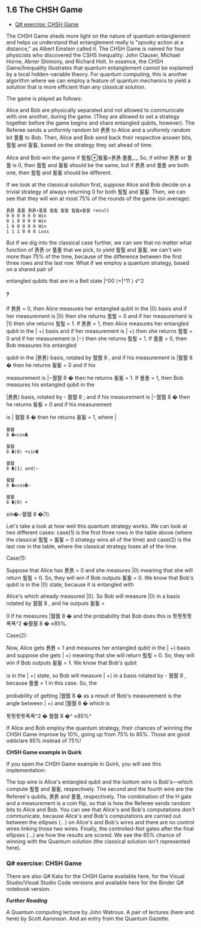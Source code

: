 ## 1.6 The CHSH Game

* [Q# exercise: CHSH Game]()

The CHSH Game sheds more light on the nature of quantum entanglement and helps us understand that
entanglement really is "spooky action at a distance," as Albert Einstein called it. The CHSH Game is named
for four physicists who discovered the CSHS Inequality: John Clauser, Michael Horne, Abner Shimony, and
Richard Holt. In essence, the CHSH Game/Inequality illustrates that quantum entanglement cannot be
explained by a local hidden-variable theory. For quantum computing, this is another algorithm where we
can employ a feature of quantum mechanics to yield a solution that is more efficient than any classical
solution.

The game is played as follows:

Alice and Bob are physically separated and not allowed to communicate with one another, during
the game. (They are allowed to set a strategy together before the game begins and share entangled qubits,
however). The Referee sends a uniformly random bit 푥푥 to Alice and a uniformly random bit 푦푦 to Bob.
Then, Alice and Bob send back their respective answer bits, 푎푎 and 푏푏, based on the strategy they set ahead
of time.

Alice and Bob win the game if 푎푎⊕푏푏=푥푥∙푦푦_._ So, if either 푥푥 or 푦푦 is 0, then 푎푎 and 푏푏 should be the
same, but if 푥푥 and 푦푦 are both one, then 푎푎 and 푏푏 should be different.

If we look at the classical solution first, suppose Alice and Bob decide on a trivial strategy of always
returning 0 for both 푎푎 and 푏푏. Then, we can see that they will win at most 75% of the rounds of the game
(on average):

```
푥푥 푦푦 푥푥∙푦푦 푎푎 푏푏 푎푎⊕푏푏 result
0 0 0 0 0 0 Win
0 1 0 0 0 0 Win
1 0 0 0 0 0 Win
1 1 1 0 0 0 Loss
```

But if we dig into the classical case further, we can see that no matter what function of 푥푥 or 푦푦 that
we pick, to yield 푎푎 and 푏푏, we can't win more than 75% of the time, because of the difference between the
first three rows and the last row. What if we employ a quantum strategy, based on a shared pair of

entangled qubits that are in a Bell state |^00 ⟩+|^11 ⟩
√^2

#### ?

If 푥푥 = 0, then Alice measures her entangled qubit in the |0⟩ basis and if her measurement is |0⟩
then she returns 푎푎 = 0 and if her measurement is |1⟩ then she returns 푎푎 = 1. If 푥푥 = 1, then Alice
measures her entangled qubit in the | +⟩ basis and if her measurement is | +⟩ then she returns 푎푎 = 0
and if her measurement is |−⟩ then she returns 푎푎 = 1. If 푦푦 = 0, then Bob measures his entangled

qubit in the |푥푥⟩ basis, rotated by 휋휋 8 , and if his measurement is |휋휋 8 � then he returns 푏푏 = 0 and if his

measurement is |−휋휋 8 � then he returns 푏푏 = 1. If 푦푦 = 1, then Bob measures his entangled qubit in the

|푥푥⟩ basis, rotated by - 휋휋 8 ; and if his measurement is |−휋휋 8 � then he returns 푏푏 = 0 and if his measurement

is |
휋휋
8 � then he returns 푏푏 = 1, where |

```
휋휋
8 �=cos�
```
```
휋휋
8 �|0⟩ +sin�
```
```
휋휋
8 �|1⟩ and|−
```
```
휋휋
8 �=cos�−
```
```
휋휋
8 �|0⟩ +
```
sin�−휋휋 8 �|1⟩.

Let's take a look at how well this quantum strategy works. We can look at two different cases:
case(1) is the first three rows in the table above (where the classical 푎푎 = 푏푏 = 0 strategy wins all of the
time) and case(2) is the last row in the table, where the classical strategy loses all of the time.

Case(1):

Suppose that Alice has 푥푥 = 0 and she measures |0⟩ meaning that she will return 푎푎 = 0. So, they will
win if Bob outputs 푏푏 = 0. We know that Bob's qubit is in the |0⟩ state, because it is entangled with

Alice's which already measured |0⟩. So Bob will measure |0⟩ in a basis rotated by 휋휋 8 , and he outputs 푏푏 =

0 if he measures |휋휋 8 � and the probability that Bob does this is 푓푓푓푓푝푝^2 �휋휋 8 � ≈85%.

Case(2):

Now, Alice gets 푥푥 = 1 and measures her entangled qubit in the | +⟩ basis and suppose she gets | +⟩
meaning that she will return 푎푎 = 0. So, they will win if Bob outputs 푏푏 = 1. We know that Bob's qubit

is in the | +⟩ state, so Bob will measure | +⟩ in a basis rotated by - 휋휋 8 , because 푦푦 = 1 in this case. So, the

probability of getting |휋휋 8 � as a result of Bob's measurement is the angle between | +⟩ and |휋휋 8 � which is

푓푓푓푓푝푝^2 �
휋휋
8 �^ ≈85%^

If Alice and Bob employ the quantum strategy, their chances of winning the CHSH Game improve
by 10%, going up from 75% to 85%. Those are good odds!are 85% instead of 75%!


**CHSH Game example in Quirk**

If you open the CHSH Game example in Quirk, you will see this implementation:

The top wire is Alice's entangled qubit and the bottom wire is Bob's—which compute 푎푎 and 푏푏,
respectively. The second and the fourth wire are the Referee's qubits, 푥푥 and 푦푦, respectively. The
combination of the H gate and a measurement is a coin flip, so that is how the Referee sends random bits
to Alice and Bob. You can see that Alice's and Bob's computations don't communicate, because Alice's
and Bob's computations are carried out between the ellipses (...) on Alice's and Bob's wires and there are
no control wires linking those two wires. Finally, the controlled-Not gates after the final ellipses (...) are
how the results are scored. We see the 85% chance of winning with the Quantum solution (the classical
solution isn't represented here).

### Q# exercise: CHSH Game

There are also Q# Kata for the CHSH Game available here, for the Visual Studio/Visual Studio Code versions
and available here for the Binder Q# notebook version.

**_Further Reading_**

A Quantum computing lecture by John Watrous. A pair of lectures (here and here) by Scott Aaronson.
And an entry from the Quantum Gazette.

